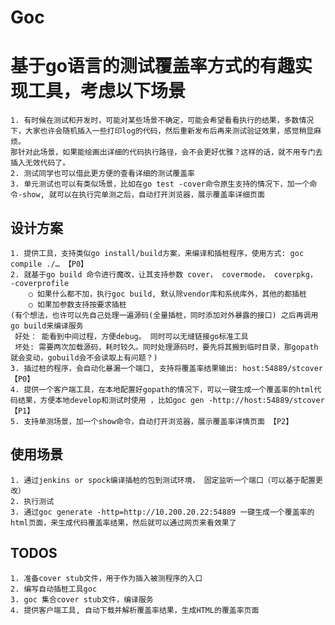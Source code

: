 # Goc

# 基于go语言的测试覆盖率方式的有趣实现工具，考虑以下场景
	1. 有时候在测试和开发时，可能对某些场景不确定，可能会希望看看执行的结果，多数情况下，大家也许会随机插入一些打印log的代码，然后重新发布后再来测试验证效果，感觉稍显麻烦。
	那针对此场景，如果能绘画出详细的代码执行路径，会不会更好优雅？这样的话，就不用专门去插入无效代码了。
	2. 测试同学也可以借此更方便的查看详细的测试覆盖率
	3. 单元测试也可以有类似场景，比如在go test -cover命令原生支持的情况下，加一个命令-show, 就可以在执行完单测之后，自动打开浏览器，展示覆盖率详细页面

## 设计方案
	1. 提供工具，支持类似go install/build方案，来编译和插桩程序，使用方式: goc compile ./… 【P0】
	2. 就基于go build 命令进行魔改，让其支持参数 cover， covermode， coverpkg， -coverprofile
		○ 如果什么都不加，执行goc build, 默认除vendor库和系统库外，其他的都插桩
		○ 如果加参数支持按要求插桩
	(有个想法，也许可以先自己处理一遍源码(全量插桩，同时添加对外暴露的接口) 之后再调用go build来编译服务
	 好处： 能看到中间过程，方便debug。 同时可以无缝链接go标准工具
	 坏处: 需要两次加载源码，耗时较久。同时处理源码时，要先将其搬到临时目录，那gopath就会变动，gobuild会不会读取上有问题？)	
	3. 插过桩的程序，会自动化暴漏一个端口, 支持将覆盖率结果输出: host:54889/stcover 【P0】
	4. 提供一个客户端工具，在本地配置好gopath的情况下，可以一键生成一个覆盖率的html代码结果，方便本地develop和测试时使用 ，比如goc gen -http://host:54889/stcover【P1】
	5. 支持单测场景，加一个show命令，自动打开浏览器，展示覆盖率详情页面 【P2】

## 使用场景
	1. 通过jenkins or spock编译插桩的包到测试环境， 固定监听一个端口（可以基于配置更改）
	2. 执行测试
	3. 通过goc generate -http=http://10.200.20.22:54889 一键生成一个覆盖率的html页面，来生成代码覆盖率结果，然后就可以通过网页来看效果了
	
## TODOS	
    1. 准备cover stub文件，用于作为插入被测程序的入口
    2. 编写自动插桩工具goc 
    3. goc 集合cover stub文件，编译服务
    4. 提供客户端工具, 自动下载并解析覆盖率结果，生成HTML的覆盖率页面